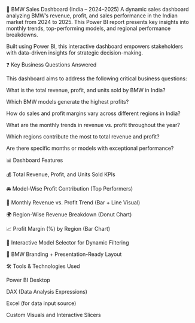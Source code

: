 🚗 BMW Sales Dashboard (India – 2024–2025)
A dynamic sales dashboard analyzing BMW’s revenue, profit, and sales performance in the Indian market from 2024 to 2025. This Power BI report presents key insights into monthly trends, top-performing models, and regional performance breakdowns.

Built using Power BI, this interactive dashboard empowers stakeholders with data-driven insights for strategic decision-making.

❓ Key Business Questions Answered

This dashboard aims to address the following critical business questions:

What is the total revenue, profit, and units sold by BMW in India?

Which BMW models generate the highest profits?

How do sales and profit margins vary across different regions in India?

What are the monthly trends in revenue vs. profit throughout the year?

Which regions contribute the most to total revenue and profit?

Are there specific months or models with exceptional performance?

📊 Dashboard Features

💰 Total Revenue, Profit, and Units Sold KPIs

🚘 Model-Wise Profit Contribution (Top Performers)

📅 Monthly Revenue vs. Profit Trend (Bar + Line Visual)

🌍 Region-Wise Revenue Breakdown (Donut Chart)

📈 Profit Margin (%) by Region (Bar Chart)

🔘 Interactive Model Selector for Dynamic Filtering

🧠 BMW Branding + Presentation-Ready Layout

🛠️ Tools & Technologies Used

Power BI Desktop

DAX (Data Analysis Expressions)

Excel (for data input source)

Custom Visuals and Interactive Slicers

